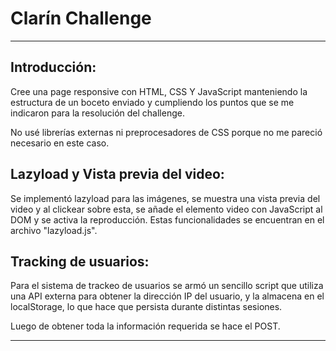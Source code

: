 # Clarín Challenge

---

## Introducción:

Cree una page responsive con HTML, CSS Y JavaScript manteniendo la estructura de un boceto enviado y cumpliendo los puntos que se me indicaron para la resolución del challenge.

No usé librerías externas ni preprocesadores de CSS porque no me pareció necesario en este caso.

## Lazyload y Vista previa del video:

Se implementó lazyload para las imágenes, se muestra una vista previa del video y al clickear sobre esta, se añade el elemento video con JavaScript al DOM y se activa la reproducción. Estas funcionalidades se encuentran en el archivo "lazyload.js".

## Tracking de usuarios:

Para el sistema de trackeo de usuarios se armó un sencillo script que utiliza una API externa para obtener la dirección IP del usuario, y la almacena en el localStorage, lo que hace que persista durante distintas sesiones.

Luego de obtener toda la información requerida se hace el POST.

---
